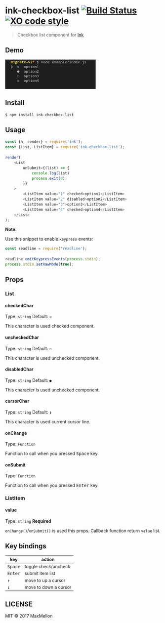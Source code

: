 # ink-checkbox-list [![Build Status](https://travis-ci.org/MaxMEllon/ink-checkbox-list.svg?branch=master)](https://travis-ci.org/MaxMEllon/ink-checkbox-list) [![XO code style](https://img.shields.io/badge/code_style-XO-5ed9c7.svg)](https://github.com/sindresorhus/xo)

> Checkbox list component for [Ink](https://github.com/vadimdemedes/ink)

Demo
---

![Demo Image](./.github/demo.gif)

Install
---

```
$ npm install ink-checkbox-list
```

Usage
---

```js
const {h, render} = require('ink');
const {List, ListItem} = require('ink-checkbox-list');

render(
	<List
		onSubmit={(list) => {
			console.log(list)
			process.exit(0);
		}}
	>
		<ListItem value="1" checked>option1</ListItem>
		<ListItem value="2" disabled>option2</ListItem>
		<ListItem value="3">option3</ListItem>
		<ListItem value="4" checked>option4</ListItem>
	</List>
);
```

**Note**:

Use this snippet to enable `keypress` events:

```js
const readline = require('readline');

readline.emitKeypressEvents(process.stdin);
process.stdin.setRawMode(true);
```

## Props

### List

#### checkedChar

Type: `string`
Default: `☒`

This character is used checked component.

#### uncheckedChar

Type: `string`
Default: `☐`

This character is used unchecked component.

#### disabledChar

Type: `string`
Default: `●`

This character is used unchecked component.

#### cursorChar

Type: `string`
Default: `❯`

This character is used current cursor line.

#### onChange

Type: `Function`

Function to call when you pressed <kbd>Space</kbd> key.

#### onSubmit

Type: `Function`

Function to call when you pressed <kbd>Enter</kbd> key.

### ListItem

#### value

Type: `string`
**Required**

`onChange()`/`onSubmit()` is used this props.
Callback function return `value` list.

Key bindings
---

| key | action |
|---|---|
| <kbd>Space</kbd>| toggle check/uncheck |
| <kbd>Enter</kbd>| submit item list |
| <kbd>↑</kbd>| move to up a cursor |
| <kbd>↓</kbd>| move to down a cursor |

LICENSE
---

MIT © 2017 MaxMellon
